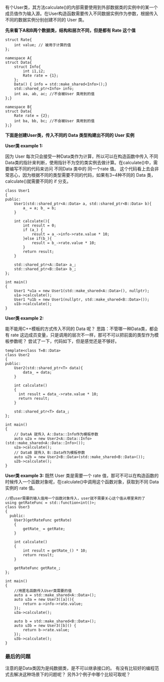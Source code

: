 有个User类，其方法calculate()的内部需要使用到外部数据类的实例中的某一个成员值作为输入源。在User构造函数需要传入不同数据实例作为参数，根据传入不同的数据实例分别创建不同的 User 类。

**先来看下A和B两个数据类，结构和层次不同，但是都有 Rate 这个值**

```
struct Rate{
    int value; // 被用于计算的值
};

namespace A{
struct Data{
    struct Info{
        int i1,i2;
        Rate rate = {1};
    };
    Data() { info = std::make_shared<Info>();}
    std::shared_ptr<Info> info;
    int aa, ab, ac; //不会被User 类用到的值
};}

namespace B{
struct Data{
    Rate rate = {2};
    int ba, bb, bc; //不会被User 类用到的值
};} 
```

**下面是创建User类，传入不同的 Data 类型构建出不同的 User 实例**

**User类 example 1:**

因为 User 每次只会接受一种Data类作为计算，所以可以在构造函数中传入 不同Data类的指针来判断，使用指针不为空的类实例去做计算。在calculate()中，需要编写不同的代码来访问 不同Data 类中的 同一个rate 值。
这个代码看上去会非常恶心，因为根据不同的类型需要不同的代码，如果有3~4种不同的 Data 类，calculate()就需要不同的 if 分支。
```
class User1
{
public:
    User1(std::shared_ptr<A::Data> a, std::shared_ptr<B::Data> b){
        a_ = a; b_ = b;
    }

    int calculate(){
        int result = 0;
        if (a_) {
            result = a_->info->rate.value * 10;
        }else if(b_){
            result = b_->rate.value * 10;
        }
        return result;
    }

    std::shared_ptr<A::Data> a_;
    std::shared_ptr<B::Data> b_;
};

int main()
{
    User1 *u1a = new User1(std::make_shared<A::Data>(), nullptr);
    u1a->calculate();
    User1 *u1b = new User1(nullptr, std::make_shared<B::Data>());
    u1b->calculate();
}
```

**User类 example 2:**

能不能用C++模板的方式传入不同的 Data 呢？
思路：不管哪一种Data类，都会有 rate 这边成员变量，只是调用的层次不一样，那可不可以把前面的类型作为模板参数呢？
尝试了一下，代码如下，但是感觉还是不够好。

```
template<class T=B::Data>
class User2
{
public:
    User2(std::shared_ptr<T> data){
        data_ = data;
    }

    int calculate()
    {
      int result = data_->rate.value * 10;
      return result;
    }

    std::shared_ptr<T> data_;
};

int main()
{
    // DataA 就传入 A::Data::Info作为模板参数
    auto u2a = new User2<A::Data::Info>(std::make_shared<A::Data::Info>());
    u2a->calculate();
    // DataB 就传入 B::Data作为模板参数
    auto u2b = new User2<B::Data>(std::make_shared<B::Data>());
    u2b->calculate();
}
```

**User类 example 3:**
既然 User 类是需要一个 rate 值，那可不可以在构造函数的时候传入一个函数对象呢，在calculate()中调用这个函数对象，获取到不同 Data 实例的 rate 值。

```
//把user需要的输入值用一个函数对象传入，user就不需要关心这个值从哪里来的了
using getRateFunc = std::function<int()>; 
class User3
{
  public:
    User3(getRateFunc getRate)
    {
        getRate_ = getRate;
    }

    int calculate()
    {
        int result = getRate_() * 10;
        return result;
    }

    getRateFunc getRate_;
};

int main()
{
    //用匿名函数传入User类需要的值
    auto a = std::make_shared<A::Data>();
    auto u3a = new User3([a](){
        return a->info->rate.value;
    });
    u3a->calculate();

    auto b = std::make_shared<B::Data>();
    auto u3b = new User3([b]() {
        return b->rate.value;
    });
    u3b->calculate();
}
```
### 最后的问题
注意的是Data类因为是纯数据类，是不可以继承接口的。
有没有比较好的编程范式去解决这种场景下的问题呢？
另外3个例子中哪个比较可取呢？